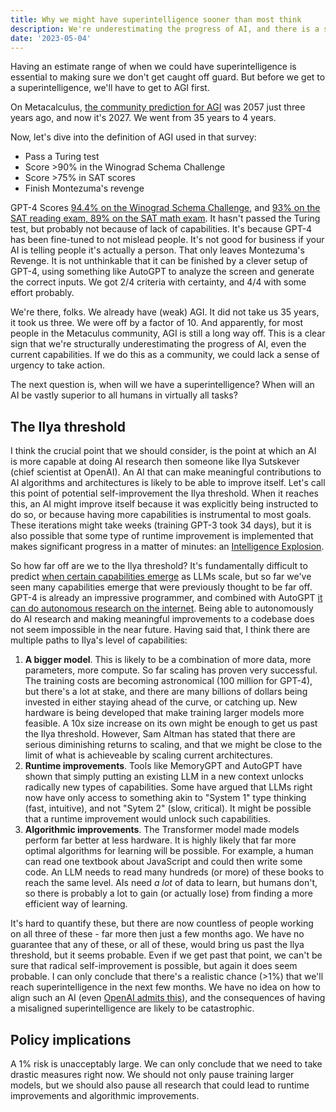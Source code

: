 ```yaml
---
title: Why we might have superintelligence sooner than most think
description: We're underestimating the progress of AI, and there is a small but realistic chance that we are very close to a superintelligence.
date: '2023-05-04'
---
```

Having an estimate range of when we could have superintelligence is essential to making sure we don't get caught off guard.
But before we get to a superintelligence, we'll have to get to AGI first.

On Metacalculus, [the community prediction for AGI](https://www.metaculus.com/questions/3479/date-weakly-general-ai-is-publicly-known/) was 2057 just three years ago, and now it's 2027.
We went from 35 years to 4 years.

Now, let's dive into the definition of AGI used in that survey:

- Pass a Turing test
- Score >90% in the Winograd Schema Challenge
- Score >75% in SAT scores
- Finish Montezuma's revenge

GPT-4 Scores [94.4% on the Winograd Schema Challenge](https://d-kz.medium.com/evaluating-gpt-3-and-gpt-4-on-the-winograd-schema-challenge-reasoning-test-e4de030d190d), and [93% on the SAT reading exam, 89% on the SAT math exam](htthttps://www.cnbc.com/2023/03/14/openai-announces-gpt-4-says-beats-90percent-of-humans-on-sat.html).
It hasn't passed the Turing test, but probably not because of lack of capabilities.
It's because GPT-4 has been fine-tuned to not mislead people. It's not good for business if your AI is telling people it's actually a person.
That only leaves Montezuma's Revenge.
It is not unthinkable that it can be finished by a clever setup of GPT-4, using something like AutoGPT to analyze the screen and generate the correct inputs.
We got 2/4 criteria with certainty, and 4/4 with some effort probably.

We're there, folks.
We already have (weak) AGI.
It did not take us 35 years, it took us three.
We were off by a factor of 10.
And apparently, for most people in the Metaculus community, AGI is still a long way off.
This is a clear sign that we're structurally underestimating the progress of AI, even the current capabilities.
If we do this as a community, we could lack a sense of urgency to take action.

The next question is, when will we have a superintelligence?
When will an AI be vastly superior to all humans in virtually all tasks?

## The Ilya threshold
I think the crucial point that we should consider, is the point at which an AI is more capable at doing AI research then someone like Ilya Sutskever (chief scientist at OpenAI).
An AI that can make meaningful contributions to AI algorithms and architectures is likely to be able to improve itself.
Let's call this point of potential self-improvement the Ilya threshold.
When it reaches this, an AI might improve itself because it was explicitly being instructed to do so, or because having more capabilities is instrumental to most goals.
These iterations might take weeks (training GPT-3 took 34 days), but it is also possible that some type of runtime improvement is implemented that makes significant progress in a matter of minutes: an [Intelligence Explosion](https://www.youtube.com/watch?v=5qfIgCiYlfY).

So how far off are we to the Ilya threshold?
It's fundamentally difficult to predict [when certain capabilities emerge](https://arxiv.org/abs/2206.07682) as LLMs scale, but so far we've seen many capabilities emerge that were previously thought to be far off.
GPT-4 is already an impressive programmer, and combined with AutoGPT [it can do autonomous research on the internet](https://twitter.com/SullyOmarr/status/1645205292756418562).
Being able to autonomously do AI research and making meaningful improvements to a codebase does not seem impossible in the near future.
Having said that, I think there are multiple paths to Ilya's level of capabilities:

1. **A bigger model**. This is likely to be a combination of more data, more parameters, more compute. So far scaling has proven very successful. The training costs are becoming astronomical (100 million for GPT-4), but there's a lot at stake, and there are many billions of dollars being invested in either staying ahead of the curve, or catching up. New hardware is being developed that make training larger models more feasible. A 10x size increase on its own might be enough to get us past the Ilya threshold. However, Sam Altman has stated that there are serious diminishing returns to scaling, and that we might be close to the limit of what is achieveable by scaling current architectures.
2. **Runtime improvements**. Tools like MemoryGPT and AutoGPT have shown that simply putting an existing LLM in a new context unlocks radically new types of capabilities. Some have argued that LLMs right now have only access to something akin to "System 1" type thinking (fast, intuitive), and not "Sytem 2" (slow, critical). It might be possible that a runtime improvement would unlock such capabilities.
3. **Algorithmic improvements**. The Transformer model made models perform far better at less hardware. It is highly likely that far more optimal algorithms for learning will be possible. For example, a human can read one textbook about JavaScript and could then write some code. An LLM needs to read many hundreds (or more) of these books to reach the same level. AIs need _a lot_ of data to learn, but humans don't, so there is probably a lot to gain (or actually lose) from finding a more efficient way of learning.

It's hard to quantify these, but there are now countless of people working on all three of these - far more then just a few months ago.
We have no guarantee that any of these, or all of these, would bring us past the Ilya threshold, but it seems probable.
Even if we get past that point, we can't be sure that radical self-improvement is possible, but again it does seem probable.
I can only conclude that there's a realistic chance (>1%) that we'll reach superintelligence in the next few months.
We have no idea on how to align such an AI (even [OpenAI admits this](https://youtu.be/L_Guz73e6fw?t=1477)), and the consequences of having a misaligned superintelligence are likely to be catastrophic.

## Policy implications

A 1% risk is unacceptably large.
We can only conclude that we need to take drastic measures right now.
We should not only pause training larger models, but we should also pause all research that could lead to runtime improvements and algorithmic improvements.
